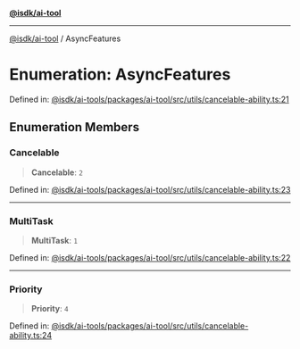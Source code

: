 [**@isdk/ai-tool**](../README.md)

***

[@isdk/ai-tool](../globals.md) / AsyncFeatures

# Enumeration: AsyncFeatures

Defined in: [@isdk/ai-tools/packages/ai-tool/src/utils/cancelable-ability.ts:21](https://github.com/isdk/ai-tool.js/blob/e883e341c67e937e7d3a3e95e8bc56844896f5a3/src/utils/cancelable-ability.ts#L21)

## Enumeration Members

### Cancelable

> **Cancelable**: `2`

Defined in: [@isdk/ai-tools/packages/ai-tool/src/utils/cancelable-ability.ts:23](https://github.com/isdk/ai-tool.js/blob/e883e341c67e937e7d3a3e95e8bc56844896f5a3/src/utils/cancelable-ability.ts#L23)

***

### MultiTask

> **MultiTask**: `1`

Defined in: [@isdk/ai-tools/packages/ai-tool/src/utils/cancelable-ability.ts:22](https://github.com/isdk/ai-tool.js/blob/e883e341c67e937e7d3a3e95e8bc56844896f5a3/src/utils/cancelable-ability.ts#L22)

***

### Priority

> **Priority**: `4`

Defined in: [@isdk/ai-tools/packages/ai-tool/src/utils/cancelable-ability.ts:24](https://github.com/isdk/ai-tool.js/blob/e883e341c67e937e7d3a3e95e8bc56844896f5a3/src/utils/cancelable-ability.ts#L24)
